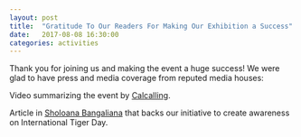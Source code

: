 ```yaml
---
layout: post
title:  "Gratitude To Our Readers For Making Our Exhibition a Success"
date:   2017-08-08 16:30:00
categories: activities
---
```


Thank you for joining us and making the event a huge success! We were glad to have press and media coverage from reputed media houses:

Video summarizing the event by [Calcalling](https://www.youtube.com/watch?v=EHrfh34fd6k).

Article in [Sholoana Bangaliana](http://sholoanabangaliana.in/blog/2017/08/02/photography-exhibition-on-international-tiger-day-organized-an-initiative-of-akhon-aranyak/) that backs our initiative to create awareness on International Tiger Day.

<script src="https://raw.githubusercontent.com/mckamey/countdownjs/master/countdown.min.js" type="text/javascript" charset="utf-8"></script>
<span class="sclose"></span>
<script>
  var countdownDate = "2017/09/15 23:59:59 IST";
  $('.sclose').countdown(countdownDate, function(event) {
  $(this).html(event.strftime('%w weeks %d days %H:%M:%S'));
});
</script>

